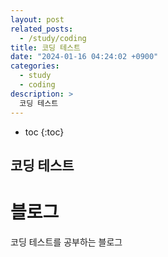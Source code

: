 ```yaml
---
layout: post
related_posts:
  - /study/coding
title: 코딩 테스트
date: "2024-01-16 04:24:02 +0900"
categories:
  - study
  - coding
description: >
  코딩 테스트
---
```


* toc
{:toc}

## 코딩 테스트

# 블로그

코딩 테스트를 공부하는 블로그
